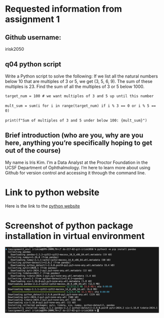 # Requested information from assignment 1

## Github username:

irisk2050

## q04 python script
 
Write a Python script to solve the following: If we list all the natural numbers below 10 that are multiples of 3 or 5, we get (3, 5, 6, 9). The sum of these multiples is 23. Find the sum of all the multiples of 3 or 5 below 1000.

```
target_num = 100 # we want multiples of 3 and 5 up until this number
 
mult_sum = sum(i for i in range(target_num) if i % 3 == 0 or i % 5 == 0)
 
print(f"Sum of multiples of 3 and 5 under below 100: {mult_sum}")
```

## Brief introduction (who are you, why are you here, anything you’re specifically hoping to get out of the course)

My name is Iris Kim. I’m a Data Analyst at the Proctor Foundation in the UCSF Department of Ophthalmology. I’m here to learn more about using Github for version control and accessing it through the command line.
 
# Link to python website

Here is the link to the [python website](https://www.python.org)

# Screenshot of python package installation in virtual environment

![My screenshot](/assignment2-screenshot.png "Pandas installation")